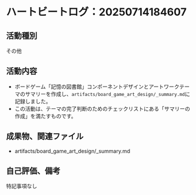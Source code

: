 # ハートビートログ：20250714184607

## 活動種別
その他

## 活動内容
- ボードゲーム「記憶の図書館」コンポーネントデザインとアートワークテーマのサマリーを作成し、`artifacts/board_game_art_design/_summary.md`に記録しました。
- この活動は、テーマの完了判断のためのチェックリストにある「サマリーの作成」を満たすものです。

## 成果物、関連ファイル
- artifacts/board_game_art_design/_summary.md

## 自己評価、備考
特記事項なし

